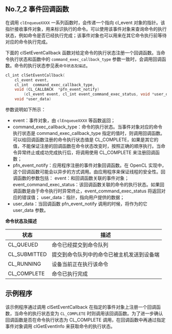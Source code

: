 ## No.7_2 事件回调函数

在调用 `clEnqueueXXXX` 一系列函数时，会传递一个指向 cl_event 对象的指针。该指针接收事件对象，用来标识执行的命令。可以使用该事件对象来查询命令的执行状态，例如命令是否已经执行完成；该事件对象也可以用来在其它命令执行前等待对应的命令执行完成。

下面的 clSetEventCallback 函数对给定命令的执行状态注册一个回调函数。当命令执行状态和函数中的 `command_exec_callback_type` 参数一致时，会调用回调函数。命令的执行状态参见表`命令状态及描述`。
```c
cl_int clSetEventCallback(
	cl_event event,
	cl_int  command_exec_callback_type,
	void (CL_CALLBACK  *pfn_event_notify)
		(cl_event event, cl_int event_command_exec_status, void *user_data),
	void *user_data)
```
参数说明如下所示：

- event：事件对象，由 `clEnqueueXXXX` 等函数返回；
- command_exec_callback_type：命令的执行状态。当事件对象对应的命令执行状态是 command_exec_callback_type 指定的值时，则调用回调函数。可以给回调函数注册的命令执行状态值是 CL_COMPLETE，如果是其它的值，不能保证注册的回调函数在命令状态改变时，按照正确的顺序执行。当命令异常终止或成功完成执行后，将调用使用 CL_COMPLETE 来注册回调函数；
- pfn_event_notify：应用程序注册的事件对象回调函数。在 OpenCL 实现中，这个回调函数可能会以异步的方式调用。由应用程序来保证线程的安全性。回调函数的参数包括：
event：和回调函数关联的事件对象；
event_command_exec_status：该回调函数关联的命令的执行状态。如果回调函数是由于命令执行时异常终止，event_command_exec_status 将返回对应的错误值；
user_data：指针，指向用户提供的数据；
- user_data：当回调函数 pfn_event_notify 调用的时候，将作为的它 user_data 参数。

**命令状态及描述**

状态             | 描述
----------------|------------
CL_QUEUED       |命令已经提交到命令队列
CL_SUBMITTED    |提交到命令队列中的命令已被主机发送到设备端
CL_RUNNING      |设备当前正在执行该命令
CL_COMPLETE     |命令已执行完成

## 示例程序
该示例程序通过调用 clSetEventCallback 在指定的事件对象上注册一个回调函数，当命令的执行状态变为 `CL_COMPLETE` 时则调用该回调函数。为了进一步确认回调函数是否在命令执行状态为 CL_COMPLETE 调用，在回调函数中再通过指定事件对象调用 clGetEventInfo 来获取命令的执行状态。